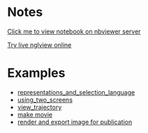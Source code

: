 Notes
=====

[Click me to view notebook on nbviewer server](http://nbviewer.jupyter.org/github/arose/nglview/tree/master/examples/)

[Try live nglview online](http://mybinder.org/repo/hainm/nglview-notebooks)

Examples
========

- [representations_and_selection_language](representations_and_selection_language.ipynb)
- [using_two_screens](using_two_screens.ipynb)
- [view_trajectory](view_trajectory.ipynb)
- [make movie](http://ambermd.org/tutorials/analysis/tutorial_notebooks/nglview_movie/)
- [render and export image for publication](export_image.ipynb)
